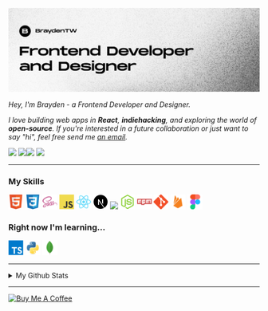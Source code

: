 ![Brayden W - Frontend Developer and Designer](./assets/banner.png)

<p>
<i>Hey, I'm Brayden - a Frontend Developer and Designer.
  
I love building web apps in **React**, **indiehacking**, and exploring the world of **open-source**. If you're interested in a future collaboration or just want to say "hi", feel free send me <a href="mailto:brayden45.dev@gmail.com">an email</a>.</i>
</p>

<p>
<a href="mailto:me@braydentw.com"><img src="https://img.shields.io/badge/Email%20Me-4c6dd3?style=for-the-badge&logo=gmail&logoColor=white"></a> <a href="https://github.com/braydentw"><img src="https://img.shields.io/badge/GitHub-100000?style=for-the-badge&logo=github&logoColor=white"></a><a href="https://dribbble.com/braydentw"><img src="https://img.shields.io/badge/Dribbble-EA4C89?style=for-the-badge&logo=dribbble&logoColor=white"></a> <a href="https://dev.to/braydentw"><img src="https://img.shields.io/badge/dev.to-ccc?style=for-the-badge&logo=dev.to&logoColor=black"></a>
</p>

<hr>

### **My Skills**

<p>
<img width="30" src="https://raw.githubusercontent.com/devicons/devicon/master/icons/html5/html5-original.svg">

<img width="30" src="https://raw.githubusercontent.com/devicons/devicon/master/icons/css3/css3-original.svg">

<img width="30" src="https://raw.githubusercontent.com/devicons/devicon/master/icons/sass/sass-original.svg">

<img width="30" src="https://raw.githubusercontent.com/devicons/devicon/master/icons/javascript/javascript-original.svg">

<img width="30" src="https://raw.githubusercontent.com/devicons/devicon/master/icons/react/react-original.svg">

<img width="30" src="./assets/nextjs.svg">

<img width="30" src="https://img.stackshare.io/service/8158/default_660b7c41c3ba489cb581eec89c04655404258c19.png">

<img width="30" src="https://raw.githubusercontent.com/devicons/devicon/master/icons/nodejs/nodejs-original.svg">

<img width="30" src="https://raw.githubusercontent.com/devicons/devicon/master/icons/npm/npm-original-wordmark.svg">

<img width="30" src="https://raw.githubusercontent.com/devicons/devicon/master/icons/git/git-original.svg">

<img width="30" src="https://raw.githubusercontent.com/devicons/devicon/master/icons/firebase/firebase-plain.svg">

<img width="30" src="https://raw.githubusercontent.com/devicons/devicon/master/icons/figma/figma-original.svg">
</p>

### **Right now I'm learning...**

<p>
<img width="30" src="https://raw.githubusercontent.com/devicons/devicon/master/icons/typescript/typescript-original.svg">

<img width="30" src="https://raw.githubusercontent.com/devicons/devicon/master/icons/python/python-original.svg">

<img width="30" src="https://raw.githubusercontent.com/devicons/devicon/master/icons/mongodb/mongodb-original.svg">
</p>

<hr>

<details>
  <summary>My Github Stats</summary>
  <img src="https://github-readme-stats.vercel.app/api?username=BraydenTW&show_icons=true&theme=tokyonight&icon_color=6392DF">
</details>

<hr />

<a href="https://www.buymeacoffee.com/braydenw" target="_blank"><img src="https://cdn.buymeacoffee.com/buttons/v2/default-yellow.png" alt="Buy Me A Coffee" width="210" ></a>
